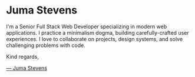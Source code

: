 # Juma Stevens

I'm a Senior Full Stack Web Developer specializing in modern web applications. I practice a minimalism dogma, building carefully-crafted user experiences. I love to collaborate on projects, design systems, and solve challenging problems with code.

Kind regards,

[— Juma Stevens](https://www.jumastevens.com)
